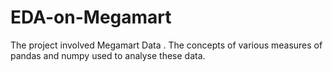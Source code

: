 # EDA-on-Megamart
The project involved Megamart Data . The concepts of various measures of pandas and numpy used to analyse these data.
